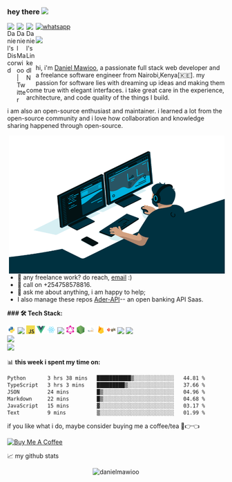 ### hey there <img src="https://media.giphy.com/media/hvRJCLFzcasrR4ia7z/giphy.gif" width="25px">
<a href="https://wa.me/+254758578816"><img title="whatsapp" src="https://img.shields.io/badge/whatsapp-blue?style=for-the-badge&logo=whatsapp"></a>
<a href="https://discord.gg/n7sJxN56zg">
  <img align="left" alt="Daniel's Discord" width="22px" src="https://raw.githubusercontent.com/peterthehan/peterthehan/master/assets/discord.svg" />
</a>
<a href="https://twitter.com/danielmawioo254">
  <img align="left" alt="Daniel Mawioo | Twitter" width="22px" src="https://raw.githubusercontent.com/peterthehan/peterthehan/master/assets/twitter.svg" />
</a>
<a href="https://www.linkedin.com/in/daniel-mawioo/">
  <img align="left" alt="Daniel's LinkedIN" width="22px" src="https://raw.githubusercontent.com/peterthehan/peterthehan/master/assets/linkedin.svg" />
</a>

![](https://visitor-badge.glitch.me/badge?page_id=danielmawioo.danielmawioo)


<br />

hi, i'm [Daniel Mawioo](http://dmawioo.herokuapp.com/), a passionate full stack web developer and a freelance software engineer from Nairobi,Kenya[🇰🇪]. my passion for software lies with dreaming up ideas and making them come true with elegant interfaces. i take great care in the experience, architecture, and code quality of the things I build.

i am also an open-source enthusiast and maintainer. i learned a lot from the open-source community and i love how collaboration and knowledge sharing happened through open-source.


  <img align="right" alt="GIF" src="https://github.com/danielmawioo/danielmawioo/blob/master/code.gif?raw=true" width="500" height="320" />
  
- 💼 any freelance work? do reach, [email](mailto:mawioodaniel43@gmail.com) :)
- 🤙 call on +254758578816.
- 💬 ask me about anything, i am happy to help; 
- I also manage these repos [Ader-API](https://github.com/ader-api)-- an open banking API Saas.


**### 🛠 Tech Stack:**  

<code><img height="20" src="https://raw.githubusercontent.com/github/explore/80688e429a7d4ef2fca1e82350fe8e3517d3494d/topics/python/python.png"></code>
<code><img height="20" src="https://i0.wp.com/www.programmer-books.com/wp-content/uploads/2018/08/Django-1.png?fit=602%2C338&ssl=1" ></code>
<code><img height="20" src="https://raw.githubusercontent.com/github/explore/80688e429a7d4ef2fca1e82350fe8e3517d3494d/topics/javascript/javascript.png"></code>
<code><img height="20" src="https://raw.githubusercontent.com/github/explore/80688e429a7d4ef2fca1e82350fe8e3517d3494d/topics/vue/vue.png"></code>
<code><img height="20" src="https://raw.githubusercontent.com/github/explore/80688e429a7d4ef2fca1e82350fe8e3517d3494d/topics/react/react.png"></code>
<code><img height="20" src="https://www.futuremind.com/m/articles/none/react_native_vs_native_apps.png"></code>
<code><img height="20" src="https://raw.githubusercontent.com/github/explore/5c058a388828bb5fde0bcafd4bc867b5bb3f26f3/topics/graphql/graphql.png"></code>
<code><img height="20" src="https://raw.githubusercontent.com/github/explore/80688e429a7d4ef2fca1e82350fe8e3517d3494d/topics/nodejs/nodejs.png"></code>
<code><img height="20" src="https://raw.githubusercontent.com/github/explore/80688e429a7d4ef2fca1e82350fe8e3517d3494d/topics/mysql/mysql.png"></code>
<code><img height="20" src="https://raw.githubusercontent.com/github/explore/80688e429a7d4ef2fca1e82350fe8e3517d3494d/topics/firebase/firebase.png"></code>
<code><img height="20" src="https://raw.githubusercontent.com/github/explore/80688e429a7d4ef2fca1e82350fe8e3517d3494d/topics/git/git.png"></code>
<code><img height="20" src="https://upload.wikimedia.org/wikipedia/commons/2/29/Postgresql_elephant.svg"></code>
<code><img height="20" src="https://upload.wikimedia.org/wikipedia/en/thumb/6/6b/Redis_Logo.svg/1200px-Redis_Logo.svg.png"></code>
<code> <img height="20" src="https://www.cloudsavvyit.com/p/uploads/2021/04/075c8694.jpeg?width=1198&trim=1,1&bg-color=000&pad=1,1" ></code>
<code> <img height="20" src="https://pbs.twimg.com/profile_images/1351700750993223681/NNJK6vzE_400x400.jpg" ></code>


📊 **this week i spent my time on:**
<!--START_SECTION:waka-->

```text
Python       3 hrs 38 mins   ███████████▒░░░░░░░░░░░░░   44.81 %
TypeScript   3 hrs 3 mins    █████████▒░░░░░░░░░░░░░░░   37.66 %
JSON         24 mins         █▒░░░░░░░░░░░░░░░░░░░░░░░   04.96 %
Markdown     22 mins         █▒░░░░░░░░░░░░░░░░░░░░░░░   04.68 %
JavaScript   15 mins         ▓░░░░░░░░░░░░░░░░░░░░░░░░   03.17 %
Text         9 mins          ▒░░░░░░░░░░░░░░░░░░░░░░░░   01.99 %
```

<!--END_SECTION:waka-->

if you like what i do, maybe consider buying me a coffee/tea 🥺👉👈

<a href="https://www.buymeacoffee.com/danielmawioo" target="_blank"><img src="https://cdn.buymeacoffee.com/buttons/v2/default-red.png" alt="Buy Me A Coffee" width="150" ></a>


📈 my github stats

<p align="center"> <img src="https://github-readme-stats.vercel.app/api?username=DanielMawioo&show_icons=true&theme=gotham" alt="danielmawioo" />
